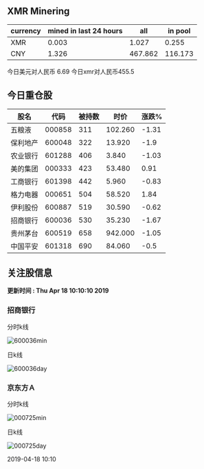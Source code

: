 ## XMR Minering

|currency|mined in last 24 hours|all|in pool|
|---|---|---|---|
|XMR|0.003|1.027|0.255|
|CNY|1.326|467.862|116.173|

今日美元对人民币 6.69	今日xmr对人民币455.5


## 今日重仓股 

|股名|代码|被持数|时价|涨跌%|
|---|---|---|---|---|
|五粮液|000858|311|102.260|-1.31|
|保利地产|600048|322|13.920|-1.9|
|农业银行|601288|406|3.840|-1.03|
|美的集团|000333|423|53.480|0.91|
|工商银行|601398|442|5.960|-0.83|
|格力电器|000651|504|58.520|1.84|
|伊利股份|600887|519|30.590|-0.62|
|招商银行|600036|530|35.230|-1.67|
|贵州茅台|600519|658|942.000|-1.05|
|中国平安|601318|690|84.060|-0.5|

## 关注股信息
**更新时间 : Thu Apr 18 10:10:10 2019**
### 招商银行 
分时k线

![600036min](http://image.sinajs.cn/newchart/min/n/sh600036.gif)

日k线

![600036day](http://image.sinajs.cn/newchart/daily/n/sh600036.gif)

### 京东方Ａ 
分时k线

![000725min](http://image.sinajs.cn/newchart/min/n/sz000725.gif)

日k线

![000725day](http://image.sinajs.cn/newchart/daily/n/sz000725.gif)

2019-04-18 10:10